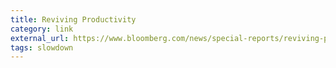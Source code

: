 ```yaml
---
title: Reviving Productivity
category: link
external_url: https://www.bloomberg.com/news/special-reports/reviving-productivity
tags: slowdown
---
```

